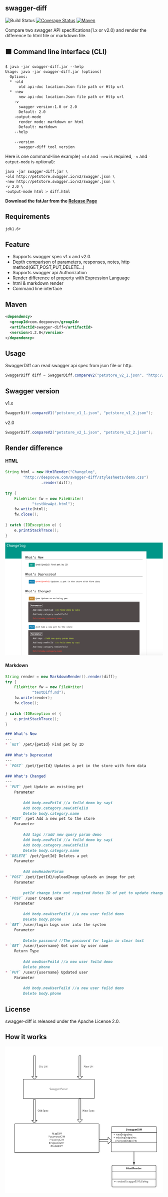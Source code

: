 ## swagger-diff

![Build Status](https://travis-ci.org/Sayi/swagger-diff.svg?branch=master) [![Coverage Status](https://coveralls.io/repos/github/Sayi/swagger-diff/badge.svg)](https://coveralls.io/github/Sayi/swagger-diff) [![Maven](https://maven-badges.herokuapp.com/maven-central/com.deepoove/swagger-diff/badge.svg?style=plastic)](https://maven-badges.herokuapp.com/maven-central/com.deepoove/swagger-diff)

Compare two swagger API specifications(1.x or v2.0) and render the difference to html file or markdown file.

## :black_large_square: Command line interface (CLI) 

```shell
$ java -jar swagger-diff.jar --help
Usage: java -jar swagger-diff.jar [options]
  Options:
  * -old
      old api-doc location:Json file path or Http url
  * -new
      new api-doc location:Json file path or Http url
    -v
      swagger version:1.0 or 2.0
      Default: 2.0
    -output-mode
      render mode: markdown or html
      Default: markdown
    --help

    --version
      swagger-diff tool version
```
Here is one command-line example(`-old` and `-new` is required, `-v` and `-output-mode` is optional):
```shell
java -jar swagger-diff.jar \
-old http://petstore.swagger.io/v2/swagger.json \
-new http://petstore.swagger.io/v2/swagger.json \
-v 2.0 \
-output-mode html > diff.html
```
**Download the fatJar from the [Release Page](https://github.com/Sayi/swagger-diff/releases)**

## Requirements
`jdk1.6+`

## Feature
* Supports swagger spec v1.x and v2.0.
* Depth comparison of parameters, responses, notes, http method(GET,POST,PUT,DELETE...)
* Supports swagger api Authorization
* Render difference of property with Expression Language
* html & markdown render
* Command line interface

## Maven

```xml
<dependency>
  <groupId>com.deepoove</groupId>
  <artifactId>swagger-diff</artifactId>
  <version>1.2.0</version>
</dependency>
```

## Usage
SwaggerDiff can read swagger api spec from json file or http.
```java
SwaggerDiff diff = SwaggerDiff.compareV2("petstore_v2_1.json", "http://petstore.swagger.io/v2/swagger.json");
```
## Swagger version
v1.x
```java
SwaggerDiff.compareV1("petstore_v1_1.json", "petstore_v1_2.json");
```

v2.0
```java
SwaggerDiff.compareV2("petstore_v2_1.json", "petstore_v2_2.json");
```

## Render difference
#### HTML
```java
String html = new HtmlRender("Changelog",
        "http://deepoove.com/swagger-diff/stylesheets/demo.css")
                .render(diff);

try {
    FileWriter fw = new FileWriter(
            "testNewApi.html");
    fw.write(html);
    fw.close();

} catch (IOException e) {
    e.printStackTrace();
}
```
![image](./changelog.png)

#### Markdown
```java
String render = new MarkdownRender().render(diff);
try {
    FileWriter fw = new FileWriter(
            "testDiff.md");
    fw.write(render);
    fw.close();
    
} catch (IOException e) {
    e.printStackTrace();
}
```
```markdown
### What's New
---
* `GET` /pet/{petId} Find pet by ID

### What's Deprecated
---
* `POST` /pet/{petId} Updates a pet in the store with form data

### What's Changed
---
* `PUT` /pet Update an existing pet  
    Parameter

        Add body.newFeild //a feild demo by sayi
        Add body.category.newCatFeild
        Delete body.category.name
* `POST` /pet Add a new pet to the store  
    Parameter

        Add tags //add new query param demo
        Add body.newFeild //a feild demo by sayi
        Add body.category.newCatFeild
        Delete body.category.name
* `DELETE` /pet/{petId} Deletes a pet  
    Parameter

        Add newHeaderParam
* `POST` /pet/{petId}/uploadImage uploads an image for pet  
    Parameter

        petId change into not required Notes ID of pet to update change into ID of pet to update, default false
* `POST` /user Create user  
    Parameter

        Add body.newUserFeild //a new user feild demo
        Delete body.phone
* `GET` /user/login Logs user into the system  
    Parameter

        Delete password //The password for login in clear text
* `GET` /user/{username} Get user by user name  
    Return Type

        Add newUserFeild //a new user feild demo
        Delete phone
* `PUT` /user/{username} Updated user  
    Parameter

        Add body.newUserFeild //a new user feild demo
        Delete body.phone

```

## License
swagger-diff is released under the Apache License 2.0.

## How it works
![image](./swagger-diff.png)






